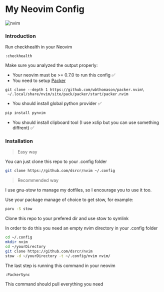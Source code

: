 # My Neovim Config
![nvim](~/nvim.png) 

### Introduction
Run checkhealth in your Neovim
```vim
:checkhealth
```
Make sure you analyzed the output properly: 
- Your neovim must be >= 0.7.0 to run this config ✅
- You need to setup [Packer](https://github.com/wbthomason/packer.nvim)
```vim
git clone --depth 1 https://github.com/wbthomason/packer.nvim\
 ~/.local/share/nvim/site/pack/packer/start/packer.nvim
```
- You should install global python provider ✅
```python
pip install pynvim
```
- You should install clipboard tool (I use xclip but you can use something diffrent) ✅

### Installation
> Easy way

You can just clone this repo to your .config folder

```bash
git clone https://github.com/dsrcr/nvim ~/.config
```
> Recommended way

I use gnu-stow to manage my dotfiles, so I encourage you to use it too.

Use your package manage of choice to get stow, for example: 

```bash
paru -S stow
```
Clone this repo to your prefered dir and use stow to symlink

In order to do this you need an empty nvim directory in your .config folder
```bash
cd ~/.config
mkdir nvim
cd ~/yourDirectory
git clone https://github.com/dsrcr/nvim
stow -d ~/yourDirectory -t ~/.config/nvim nvim/

```

The last step is running this command in your neovim

```vim
:PackerSync
```
This command should pull everything you need
